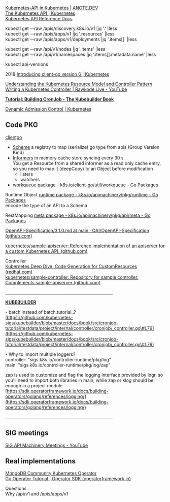 
[Kubernetes-API in Kubernetes | ANOTE.DEV](https://anote.dev/api-groups-in-kubernetes/)  
[The Kubernetes API | Kubernetes](https://kubernetes.io/docs/concepts/overview/kubernetes-api/)  
[Kubernetes API Reference Docs](https://kubernetes.io/docs/reference/generated/kubernetes-api/v1.27/)

kubectl get \--raw /apis/discovery.k8s.io/v1 |jq '.' |less  
kubectl get \--raw /apis/apps/v1 |jq '.resources' |less  
kubectl get \--raw /apis/apps/v1/deployments |jq '.items\[\]' |less

kubectl get \--raw /api/v1/nodes |jq '.items' |less  
kubectl get \--raw /api/v1/namespaces |jq '.items\[\].metadata.name' |less

kubectl api-versions

2018 [Introducing client-go version 6 | Kubernetes](https://kubernetes.io/blog/2018/01/introducing-client-go-version-6/)

[Understanding the Kubernetes Resource Model and Controller Pattern](https://www.youtube.com/watch?v=J0n4n2RtbGs)  
[Writing a Kubernetes Controller | Rawkode Live \- YouTube](https://www.youtube.com/watch?v=RLpzsAQtZ7M\&ab\_channel=RawkodeAcademy)

[**Tutorial: Building CronJob \- The Kubebuilder Book**](https://book.kubebuilder.io/cronjob-tutorial/cronjob-tutorial.html)

[Dynamic Admission Control | Kubernetes](https://kubernetes.io/docs/reference/access-authn-authz/extensible-admission-controllers/\#admission-webhooks)

## Code PKG

[clientgo](https://pkg.go.dev/k8s.io/client-go\#section-readme)

- [Scheme](https://pkg.go.dev/k8s.io/client-go@v0.27.1/kubernetes/scheme\#pkg-overview)  a registry to map (serialize) go type from apis (Group Version Kind)   
- [Informers](https://pkg.go.dev/k8s.io/client-go@v0.27.1/informers) in memory cache store syncing every 30 s  
  You get a Resource from a shared informer as a read only cache entry, so you need to map it (deepCopy) to an Object before modification  
  - listers  
  - watchers  
- [workqueue package \- k8s.io/client-go/util/workqueue \- Go Packages](https://pkg.go.dev/k8s.io/client-go/util/workqueue)

Runtime Object [runtime package \- k8s.io/apimachinery/pkg/runtime \- Go Packages](https://pkg.go.dev/k8s.io/apimachinery/pkg/runtime\#Object)  
encode the type of an API to a Schema

RestMapping [meta package \- k8s.io/apimachinery/pkg/api/meta \- Go Packages](https://pkg.go.dev/k8s.io/apimachinery/pkg/api/meta\#RESTMapping)

[OpenAPI-Specification/3.1.0.md at main · OAI/OpenAPI-Specification (github.com)](https://github.com/OAI/OpenAPI-Specification/blob/main/versions/3.1.0.md\#infoObject)

[kubernetes/sample-apiserver: Reference implementation of an apiserver for a custom Kubernetes API. (github.com)](https://github.com/kubernetes/sample-apiserver)

Controller  
[Kubernetes Deep Dive: Code Generation for CustomResources (redhat.com)](https://cloud.redhat.com/blog/kubernetes-deep-dive-code-generation-customresources)  
[kubernetes/sample-controller: Repository for sample controller. Complements sample-apiserver (github.com)](https://github.com/kubernetes/sample-controller)

\_\_\_\_\_\_\_\_\_\_\_\_\_\_\_\_\_\_\_\_\_\_\_\_\_\_\_\_\_\_\_\_\_\_\_\_\_\_\_\_\_\_\_\_\_\_\_\_\_\_\_\_\_

[**KUBEBUILDER**](https://book.kubebuilder.io/quick-start.html)

\- batch instead of batch.tutorial..?  
[https://github.com/kubernetes-sigs/kubebuilder/blob/master/docs/book/src/cronjob-tutorial/testdata/project/internal/controller/cronjob\_controller.go\#L79](https://github.com/kubernetes-sigs/kubebuilder/blob/master/docs/book/src/cronjob-tutorial/testdata/project/internal/controller/cronjob\_controller.go\#L79)

\- Why to import multiple loggers?  
controller: "sigs.k8s.io/controller-runtime/pkg/log"  
main: "sigs.k8s.io/controller-runtime/pkg/log/zap"

zap is used to customize and flag the logging interface provided by logr, so you'll need to import both libraries in main, while zap or klog should be enough in a project module  
[https://sdk.operatorframework.io/docs/building-operators/golang/references/logging/](https://sdk.operatorframework.io/docs/building-operators/golang/references/logging/)

\_\_\_\_\_\_\_\_\_\_\_\_\_\_\_\_\_\_\_\_\_\_\_\_\_\_\_\_\_\_\_\_\_\_\_\_\_\_\_\_\_\_\_\_\_\_\_\_\_\_\_\_\_

## SIG meetings

[SIG API Machinery Meetings \- YouTube](https://www.youtube.com/playlist?list=PL69nYSiGNLP21oW3hbLyjjj4XhrwKxH2R)

## Real implementations

[MongoDB Community Kubernetes Operator](https://github.com/mongodb/mongodb-kubernetes-operator)  
[Go Operator Tutorial | Operator SDK (operatorframework.io)](https://sdk.operatorframework.io/docs/building-operators/golang/tutorial/\#create-a-new-api-and-controller)

Questions  
Why /api/v1 and /apis/apps/v1   
